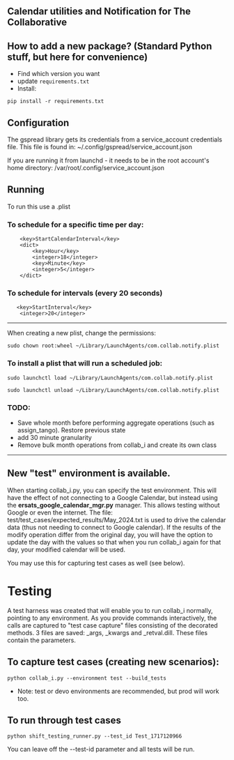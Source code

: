 ## Calendar utilities and Notification for The Collaborative

## How to add a new package?  (Standard Python stuff, but here for convenience)
- Find which version you want
- update ```requirements.txt```
- Install: 
```
pip install -r requirements.txt
```

## Configuration
The gspread library gets its credentials from a service_account credentials file.  This file is found in: 
~/.config/gspread/service_account.json

If you are running it from launchd - it needs to be in the root account's home directory: 
/var/root/.config/service_account.json

## Running
To run this use a .plist

### To schedule for a specific time per day: 
```
    <key>StartCalendarInterval</key>
    <dict>
        <key>Hour</key>
        <integer>18</integer>
        <key>Minute</key>
        <integer>5</integer>
    </dict>
```

### To schedule for intervals (every 20 seconds)
```
   <key>StartInterval</key>
    <integer>20</integer>
```
---


When creating a new plist, change the permissions: 
```
sudo chown root:wheel ~/Library/LaunchAgents/com.collab.notify.plist
```

### To install a plist that will run a scheduled job: 
```
sudo launchctl load ~/Library/LaunchAgents/com.collab.notify.plist

sudo launchctl unload ~/Library/LaunchAgents/com.collab.notify.plist
```

### TODO: 

* Save whole month before performing aggregate operations (such as assign_tango).  Restore previous state
* add 30 minute granularity
* Remove bulk month operations from collab_i and create its own class


---
## New "test" environment is available.
When starting collab_i.py, you can specify the test environment.  This will have the effect of not connecting to a Google Calendar, but instead using the **ersats_google_calendar_mgr.py** manager.  This allows testing without Google or even the internet.  The file: test/test_cases/expected_results/May_2024.txt is used to drive the calendar data (thus not needing to connect to Google calendar).  If the results of the modify operation differ from the original day, you will have the option to update the day with the values so that when you run collab_i again for that day, your modified calendar will be used.

You may use this for capturing test cases as well (see below).

# Testing
A test harness was created that will enable you to run collab_i normally, pointing to any environment.  As you provide commands interactively, the calls are captured to "test case capture" files consisting of the decorated methods.  3 files are saved: _args, _kwargs and _retval.dill.  These files contain the parameters.  

## To capture test cases (creating new scenarios):
```
python collab_i.py --environment test --build_tests
```

- Note: test or devo environments are recommended, but prod will work too.

## To run through test cases
```
python shift_testing_runner.py --test_id Test_1717120966
```

You can leave off the --test-id parameter and all tests will be run.